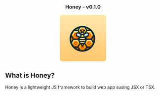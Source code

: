 <div style="width: 150px; margin: 0 auto;">
<h3 style="text-align: center">Honey - v0.1.0</h3>
<img style="border-radius: 8px; with: 150px;" src="./honey-logo.png">
</div>

## What is Honey?

Honey is a lightweight JS framework to build web app susing JSX or TSX.
